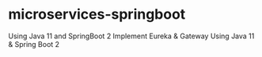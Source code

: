 # microservices-springboot
Using Java 11 and SpringBoot 2
Implement Eureka & Gateway Using Java 11 & Spring Boot 2
